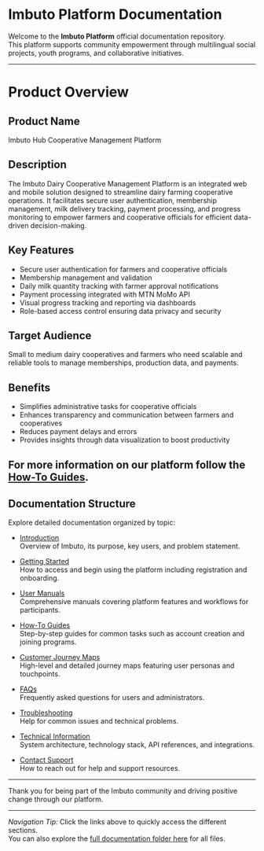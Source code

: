 
# Imbuto Platform Documentation

Welcome to the **Imbuto Platform** official documentation repository.  
This platform supports community empowerment through multilingual social projects, youth programs, and collaborative initiatives.

---

# Product Overview

## Product Name  
Imbuto Hub Cooperative Management Platform

## Description  
The Imbuto Dairy Cooperative Management Platform is an integrated web and mobile solution designed to streamline dairy farming cooperative operations. It facilitates secure user authentication, membership management, milk delivery tracking, payment processing, and progress monitoring to empower farmers and cooperative officials for efficient data-driven decision-making.

## Key Features  
- Secure user authentication for farmers and cooperative officials  
- Membership management and validation  
- Daily milk quantity tracking with farmer approval notifications  
- Payment processing integrated with MTN MoMo API  
- Visual progress tracking and reporting via dashboards  
- Role-based access control ensuring data privacy and security

## Target Audience  
Small to medium dairy cooperatives and farmers who need scalable and reliable tools to manage memberships, production data, and payments.

## Benefits  
- Simplifies administrative tasks for cooperative officials  
- Enhances transparency and communication between farmers and cooperatives  
- Reduces payment delays and errors  
- Provides insights through data visualization to boost productivity


For more information on our platform follow the [How-To Guides](./how-to-guide.md).
---

## Documentation Structure

Explore detailed documentation organized by topic:

- [Introduction](./documentation/product-overview.md)  
  Overview of Imbuto, its purpose, key users, and problem statement.

- [Getting Started](./documentation/getting-started.md)  
  How to access and begin using the platform including registration and onboarding.

- [User Manuals](./documentation/user-manual.md)  
  Comprehensive manuals covering platform features and workflows for participants.

- [How-To Guides](./documentation/how-to-guide.md)  
  Step-by-step guides for common tasks such as account creation and joining programs.

- [Customer Journey Maps](./documentation/customer-journey-maps.md)  
  High-level and detailed journey maps featuring user personas and touchpoints.

- [FAQs](./documentation/faqs.md)  
  Frequently asked questions for users and administrators.

- [Troubleshooting](./documentation/troubleshooting.md)  
  Help for common issues and technical problems.

- [Technical Information](./documentation/technical-info.md)  
  System architecture, technology stack, API references, and integrations.

- [Contact Support](./documentation/contact-support.md)  
  How to reach out for help and support resources.

---

Thank you for being part of the Imbuto community and driving positive change through our platform.

---

*Navigation Tip:* Click the links above to quickly access the different sections.  
You can also explore the [full documentation folder here](./documentation/) for all files.
